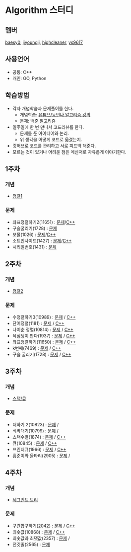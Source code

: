 # Algorithm 스터디
## 멤버
[baesy0](https://github.com/studyalgo/Seoyoung), [jiyoungjj](https://github.com/studyalgo/jiyoungjj), [highcleaner](https://github.com/studyalgo/highcleaner), [ys9617](https://github.com/studyalgo/ys9617)
## 사용언어
- 공통: C++
- 개인: GO, Python
## 학습방법
- 각자 개념학습과 문제풀이를 한다.
  - 개념학습: [유튜브/동빈나 알고리즘 강의](https://www.youtube.com/watch?v=qQ5iLNjpxSk&list=PLRx0vPvlEmdDHxCvAQS1_6XV4deOwfVrz)
  - 문제: [백준 알고리즘](https://www.acmicpc.net)
- 일주일에 한 번 만나서 코드리뷰를 한다.
  - 문제를 푼 아이디어와 논리.
  - 위 생각을 어떻게 코드로 옮겼는지.
- 깃허브로 코드를 관리하고 서로 피드백 해준다.
- 모르는 것이 있거나 어려운 점은 메신저로 자유롭게 이야기한다.
## 1주차
### 개념
- [정렬1](./docs/1st/Sorting.md)
### 문제
- 좌표정렬하기2(11651) : [문제](https://www.acmicpc.net/problem/11651)/[C++](./docs/1st/problems/sortingCoord.cpp)
- 구슬굴리기(1728) : [문제](https://www.acmicpc.net/problem/1728)
- 보물(1026) : [문제](https://www.acmicpc.net/problem/1026)/[C++](./docs/1st/problems/treasure.cpp)
- 소트인사이드(1427) : [문제](https://www.acmicpc.net/problem/1427)/[C++](./docs/1st/problems/sortInside.cpp)
- 시리얼번호(1431) : [문제](https://www.acmicpc.net/problem/1431)
## 2주차
### 개념
- [정렬2](./docs/2nd/cppSTL.md)
### 문제
- 수정렬하기3(10989) : [문제](https://www.acmicpc.net/problem/10989) / [C++]()
- 단어정렬(1181) : [문제](https://www.acmicpc.net/problem/1181) / [C++](./docs/2nd/problems/sortingWords.cpp)
- 나이순 정렬(10814) : [문제](https://www.acmicpc.net/problem/10814) / [C++](./docs/2nd/problems/ageOrderedSorting.cpp)
- 욕심쟁이 판다(1937) : [문제](https://www.acmicpc.net/problem/1937) / [C++](./docs/2nd/problems/greedyPanda.cpp)
- 좌표정렬하기(11650) : [문제](https://www.acmicpc.net/problem/11650) / [C++](./docs/2nd/problems/sortingCoord.cpp)
- k번째(7469) : [문제](https://www.acmicpc.net/problem/7469) / [C++](./docs/2nd/problems/kNum.cpp)
- 구슬 굴리기(1728) : [문제](https://www.acmicpc.net/problem/1728) / [C++](./docs/2nd/problems/rollingMarble.cpp)

## 3주차
### 개념
- [스택/큐](./docs/3rd/stackNqueue.md)
### 문제
- 더하기 2(10823) : [문제](https://www.acmicpc.net/problem/10823) /
- 쇠막대기(10799) : [문제](https://www.acmicpc.net/problem/10799) /
- 스택수열(1874) : [문제](https://www.acmicpc.net/problem/1874) / [C++](./docs/3rd/problems/stackSequence.cpp)
- 큐(10845) : [문제](https://www.acmicpc.net/problem/10845) / [C++](./docs/3rd/problems/queue.cpp)
- 프린터큐(1966) : [문제](https://www.acmicpc.net/problem/1966) / [C++](./docs/3rd/problems/printerQueue.cpp)
- 홍준이와 울타리(2905) : [문제](https://www.acmicpc.net/problem/2905) /
## 4주차
### 개념
- [세그먼트 트리](https://www.acmicpc.net/blog/view/9)
### 문제
- 구간합구하기(2042) : [문제](https://www.acmicpc.net/problem/2042) / [C++](./docs/4th/problems/sectionSum.cpp)
- 최솟값(10868) : [문제](https://www.acmicpc.net/problem/10868) / [C++](./docs/4th/problems/minimumValue.cpp)
- 최솟값과 최댓값(2357) : [문제](https://www.acmicpc.net/problem/2357) / 
- 전깃줄(2565) : [문제](https://www.acmicpc.net/problem/2565)
